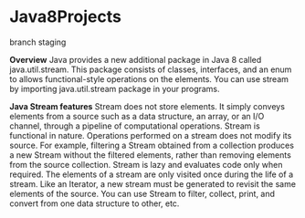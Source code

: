 # Java8Projects

branch staging

**Overview**
Java provides a new additional package in Java 8 called java.util.stream. This package consists of classes, interfaces, and an enum to allows functional-style operations on the elements. You can use stream by importing java.util.stream package in your programs.

**Java Stream features**
Stream does not store elements. It simply conveys elements from a source such as a data structure, an array, or an I/O channel, through a pipeline of computational operations.
Stream is functional in nature. Operations performed on a stream does not modify its source. For example, filtering a Stream obtained from a collection produces a new Stream without the filtered elements, rather than removing elements from the source collection.
Stream is lazy and evaluates code only when required.
The elements of a stream are only visited once during the life of a stream. Like an Iterator, a new stream must be generated to revisit the same elements of the source.
You can use Stream to filter, collect, print, and convert from one data structure to other, etc.
